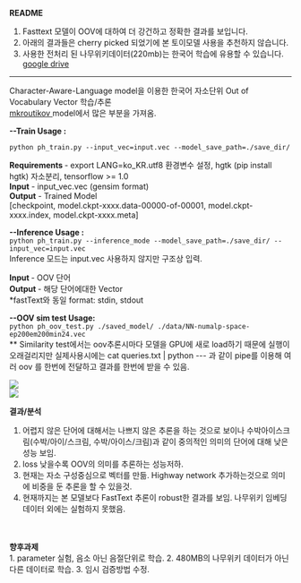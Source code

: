 
<b>README</b> <br>
1. Fasttext 모델이 OOV에 대하여 더 강건하고 정확한 결과를 보입니다. <br>
2. 아래의 결과들은 cherry picked 되었기에 본 토이모델 사용을 추천하지 않습니다. <br>
3. 사용한 전처리 된 나무위키데이터(220mb)는 한국어 학습에 유용할 수 있습니다. [google drive](https://drive.google.com/file/d/1--yfaeNHd_xpoJQxdNmTl16_QnhEm1Ma/view?usp=sharing) <br> 
******************
Character-Aware-Language model을 이용한 한국어 자소단위 Out of Vocabulary Vector 학습/추론<br> <a href="https://github.com/mkroutikov/tf-lstm-char-cnn"> mkroutikov </a> model에서 많은 부분을 가져옴.

<b> --Train Usage : </b>
 
```python ph_train.py --input_vec=input.vec --model_save_path=./save_dir/```

<b> Requirements </b> - export LANG=ko_KR.utf8 환경변수 설정, hgtk (pip install hgtk) 자소분리, tensorflow >= 1.0<br>
  <b>Input</b> - input_vec.vec (gensim format)<br>
  <b>Output</b> - Trained Model  <br><t>       [checkpoint, model.ckpt-xxxx.data-00000-of-00001, model.ckpt-xxxx.index, model.ckpt-xxxx.meta]<br>


<b> --Inference Usage : </b> <br>
```python ph_train.py --inference_mode --model_save_path=./save_dir/ --input_vec=input.vec``` 
<br> Inference 모드는 input.vec 사용하지 않지만 구조상 입력.

  <b> Input </b> - OOV 단어 <br>
  <b> Output </b> - 해당 단어에대한 Vector<br>
  *fastText와 동일 format: stdin, stdout <br>

<b> --OOV sim test Usage: </b><br>
``` python ph_oov_test.py ./saved_model/ ./data/NN-numalp-space-ep200em200min24.vec ```<br>
** Similarity test에서는 oov추론시마다 모델을 GPU에 새로 load하기 때문에 실행이 오래걸리지만 실제사용시에는 cat queries.txt | python --- 과 같이 pipe를 이용해 여러 oov 를 한번에 전달하고 결과를 한번에 받을 수 있음. <br>

<img src="http://pds21.egloos.com/pds/201809/20/00/c0134200_5ba383ed5f18f.png"><br>
<img src="http://pds27.egloos.com/pds/201712/28/00/c0134200_5a447d9ddf353.png">

<b> 결과/분석 </b><br>
1. 어렵지 않은 단어에 대해서는 나쁘지 않은 추론을 하는 것으로 보이나 수박아이스크림(수박/아이/스크림, 수박/아이스/크림)과 같이 중의적인 의미의 단어에 대해 낮은 성능 보임.
2. loss 낮을수록 OOV의 의미를 추론하는 성능저하.
3. 현재는 자소 구성중심으로 벡터를 만듦. Highway network 추가하는것으로 의미에 비중을 둔 추론을 할 수 있을것.
4. 현재까지는 본 모델보다 FastText 추론이 robust한 결과를 보임. 나무위키 임베딩데이터 외에는 실험하지 못했음.
<br>
<br>
<b> 향후과제 </b><br>
1. parameter 실험, 음소 아닌 음절단위로 학습.
2. 480MB의 나무위키 데이터가 아닌 다른 데이터로 학습.
3. 임시 검증방법 수정.
<br>
